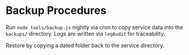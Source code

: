 # Backup Procedures

Run `node tools/backup.js` nightly via cron to copy service data into the `backups/` directory. Logs are written via `logAudit` for traceability.

Restore by copying a dated folder back to the service directory.
